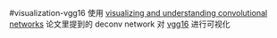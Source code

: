 #visualization-vgg16
使用 [visualizing and understanding convolutional networks](https://link.springer.com/chapter/10.1007/978-3-319-10590-1_53) 论文里提到的 deconv network 对 [vgg16](http://ethereon.github.io/netscope/#/preset/vgg-16) 进行可视化
